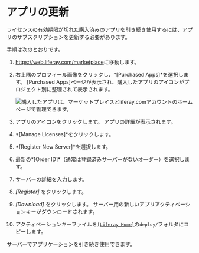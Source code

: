 # アプリの更新

ライセンスの有効期限が切れた購入済みのアプリを引き続き使用するには、アプリのサブスクリプションを更新する必要があります。

手順は次のとおりです。

1.  <https://web.liferay.com/marketplace>に移動します。

2.  右上隅のプロフィール画像をクリックし、*[Purchased Apps]*を選択します。 [Purchased Apps]ページが表示され、購入したアプリのアイコンがプロジェクト別に整理されて表示されます。

    ![購入したアプリは、マーケットプレイスとliferay.comアカウントのホームページで管理できます。](./renewing-apps/images/01.png)

3.  アプリのアイコンをクリックします。 アプリの詳細が表示されます。

4.  *[Manage Licenses]*をクリックします。

5.  *[Register New Server]*を選択します。

6.  最新の*[Order ID]*（通常は登録済みサーバーがないオーダー）を選択します。

7.  サーバーの詳細を入力します。

8.  *[Register]* をクリックします。

9.  *[Download]* をクリックします。 サーバー用の新しいアプリアクティベーションキーがダウンロードされます。

10. アクティベーションキーファイルを[`[Liferay Home]`](../../../installation-and-upgrades/reference/liferay-home.md)の`deploy/`フォルダにコピーします。

サーバーでアプリケーションを引き続き使用できます。
